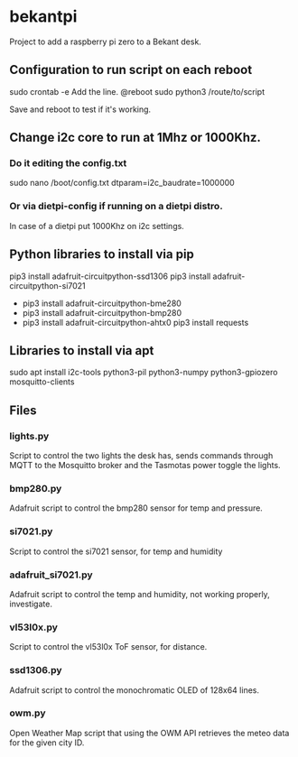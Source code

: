 # bekantpi
Project to add a raspberry pi zero to a Bekant desk.

## Configuration to run script on each reboot
sudo crontab -e
Add the line.
@reboot sudo python3 /route/to/script

Save and reboot to test if it's working.


## Change i2c core to run at 1Mhz or 1000Khz.
### Do it editing the config.txt
sudo nano /boot/config.txt
dtparam=i2c_baudrate=1000000

### Or via dietpi-config if running on a dietpi distro.
In case of a dietpi put 1000Khz on i2c settings.

## Python libraries to install via pip
pip3 install adafruit-circuitpython-ssd1306
pip3 install adafruit-circuitpython-si7021
 - pip3 install adafruit-circuitpython-bme280
 - pip3 install adafruit-circuitpython-bmp280
 - pip3 install adafruit-circuitpython-ahtx0
pip3 install requests

## Libraries to install via apt 
sudo apt install i2c-tools python3-pil python3-numpy python3-gpiozero mosquitto-clients

## Files
### lights.py
Script to control the two lights the desk has, sends commands through MQTT to the Mosquitto broker and the Tasmotas power toggle the lights.
### bmp280.py
Adafruit script to control the bmp280 sensor for temp and pressure.
### si7021.py
Script to control the si7021 sensor, for temp and humidity
### adafruit_si7021.py
Adafruit script to control the temp and humidity, not working properly, investigate.
### vl53l0x.py
Script to control the vl53l0x ToF sensor, for distance.
### ssd1306.py
Adafruit script to control the monochromatic OLED of 128x64 lines.
### owm.py
Open Weather Map script that using the OWM API retrieves the meteo data for the given city ID.


